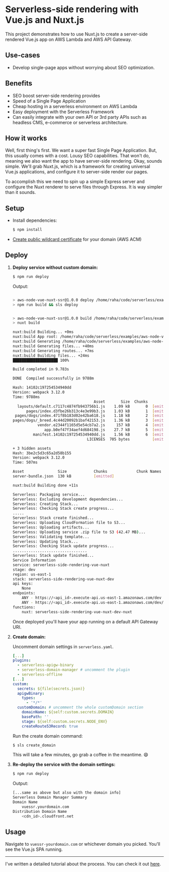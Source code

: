 <!--
title: 'Serverless-side rendering with Vue.js and Nuxt.js'
description: 'This project demonstrates how to use Nuxt.js to create a server-side rendered Vue.js app on AWS Lambda and AWS API Gateway.'
layout: Doc
framework: v1
platform: AWS
language: nodeJS
authorLink: 'https://github.com/adnanrahic'
authorName: adnanrahic
authorAvatar: 'https://avatars1.githubusercontent.com/u/15029531?s=400&v=4'
-->
# Serverless-side rendering with Vue.js and Nuxt.js

This project demonstrates how to use Nuxt.js to create a server-side rendered Vue.js app on AWS Lambda and AWS API Gateway. 

## Use-cases
- Develop single-page apps without worrying about SEO optimization.

## Benefits
- SEO boost server-side rendering provides
- Speed of a Single Page Application
- Cheap hosting in a serverless environment on AWS Lambda
- Easy deployment with the Serverless Framework
- Can easily integrate with your own API or 3rd party APIs such as headless CMS, e-commerce or serverless architecture.

## How it works
Well, first thing's first. We want a super fast Single Page Application. But, this usually comes with a cost. Lousy SEO capabilities. That won't do, meaning we also want the app to have server-side rendering. Okay, sounds simple. We'll grab Nuxt.js, which is a framework for creating universal Vue.js applications, and configure it to server-side render our pages.

To accomplish this we need to spin up a simple Express server and configure the Nuxt renderer to serve files through Express. It is way simpler than it sounds.

## Setup
- Install dependencies:
    ```bash
    $ npm install
    ```
- [Create public wildcard certificate](https://docs.aws.amazon.com/acm/latest/userguide/gs-acm-request-public.html) for your domain (AWS ACM)

## Deploy
1. **Deploy service without custom domain:**
    
    ```bash
    $ npm run deploy
    ```

    Output:
    ```bash

    > aws-node-vue-nuxt-ssr@1.0.0 deploy /home/raha/code/serverless/examples/aws-node-vue-nuxt-ssr
    > npm run build && sls deploy


    > aws-node-vue-nuxt-ssr@1.0.0 build /home/raha/code/serverless/examples/aws-node-vue-nuxt-ssr
    > nuxt build

    nuxt:build Building... +0ms
    nuxt:build App root: /home/raha/code/serverless/examples/aws-node-vue-nuxt-ssr/client +0ms
    nuxt:build Generating /home/raha/code/serverless/examples/aws-node-vue-nuxt-ssr/.nuxt files... +0ms
    nuxt:build Generating files... +40ms
    nuxt:build Generating routes... +7ms
    nuxt:build Building files... +24ms
    ████████████████████ 100% 

    Build completed in 9.783s

    DONE  Compiled successfully in 9788m                                             01:29:34

    Hash: 14102c197254534940dd
    Version: webpack 3.12.0
    Time: 9788ms
                                        Asset       Size  Chunks             Chunk Names
      layouts/default.c7117c4874fb943756b1.js    1.09 kB       0  [emitted]  layouts/default
          pages/index.d3fbe26b313c4e3e99b3.js    1.03 kB       1  [emitted]  pages/index
     pages/dogs/index.471f8b183d02e42ba618.js    1.18 kB       2  [emitted]  pages/dogs/index
    pages/dogs/_breed.4c44d20092b1baf42153.js    1.36 kB       3  [emitted]  pages/dogs/_breed
               vendor.e2344f1165d5e54cb7a2.js     157 kB       4  [emitted]  vendor
                  app.b0ef47f34aef4d684198.js    27.7 kB       5  [emitted]  app
             manifest.14102c197254534940dd.js    1.56 kB       6  [emitted]  manifest
                                     LICENSES  705 bytes          [emitted]  
    
    + 3 hidden assets
    Hash: 3be2c5d3c65a2d58b155
    Version: webpack 3.12.0
    Time: 507ms
    
    Asset               Size            Chunks             Chunk Names
    server-bundle.json  130 kB          [emitted]  
    
    nuxt:build Building done +11s

    Serverless: Packaging service...
    Serverless: Excluding development dependencies...
    Serverless: Creating Stack...
    Serverless: Checking Stack create progress...
    .....
    Serverless: Stack create finished...
    Serverless: Uploading CloudFormation file to S3...
    Serverless: Uploading artifacts...
    Serverless: Uploading service .zip file to S3 (42.47 MB)...
    Serverless: Validating template...
    Serverless: Updating Stack...
    Serverless: Checking Stack update progress...
    .................................
    Serverless: Stack update finished...
    Service Information
    service: serverless-side-rendering-vue-nuxt
    stage: dev
    region: us-east-1
    stack: serverless-side-rendering-vue-nuxt-dev
    api keys:
        None
    endpoints:
        ANY - https://<api_id>.execute-api.us-east-1.amazonaws.com/dev
        ANY - https://<api_id>.execute-api.us-east-1.amazonaws.com/dev/{proxy+}
    functions:
        nuxt: serverless-side-rendering-vue-nuxt-dev-nuxt

    ```

    Once deployed you'll have your app running on a default API Gateway URI.

2. **Create domain:**

    Uncomment domain settings in `serverless.yaml`.
    ```yaml
    [...]
    plugins:
      - serverless-apigw-binary
      - serverless-domain-manager # uncomment the plugin
      - serverless-offline
    [...]
    custom:
      secrets: ${file(secrets.json)}
      apigwBinary:
        types:
          - '*/*'
      customDomain: # uncomment the whole customDomain section
        domainName: ${self:custom.secrets.DOMAIN}
        basePath: ''
        stage: ${self:custom.secrets.NODE_ENV}
        createRoute53Record: true
    ```

    Run the create domain command:
    ```bash
    $ sls create_domain
    ```
    This will take a few minutes, go grab a coffee in the meantime. :smile:

3. **Re-deploy the service with the domain settings:**

    ```bash
    $ npm run deploy
    ```

    Output:
    ```bash
    [...same as above but also with the domain info]
    Serverless Domain Manager Summary
    Domain Name
        vuessr.yourdomain.com
    Distribution Domain Name
        <cdn_id>.cloudfront.net
    ```


## Usage
Navigate to `vuessr-yourdomain.com` or whichever domain you picked. You'll see the Vue.js SPA running.

--- 

I've written a detailed tutorial about the process. You can check it out [here](https://dev.to/adnanrahic/a-crash-course-on-serverless-side-rendering-with-vuejs-nuxtjs-and-aws-lambda-1nk4).

